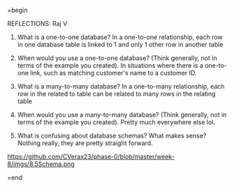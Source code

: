 =begin 


REFLECTIONS: Raj V

1. What is a one-to-one database?
	In a one-to-one relationship, each row in one database table is linked to 1 and only 1 other row in another table

2. When would you use a one-to-one database? (Think generally, not in terms of the example you created).
	In situations where there is a one-to-one link, such as matching customer's name to a customer ID.

3. What is a many-to-many database?
	In a one-to-many relationship, each row in the related to table can be related to many rows in the relating table

4. When would you use a many-to-many database? (Think generally, not in terms of the example you created).
	Pretty much everywhere else lol.

5. What is confusing about database schemas? What makes sense?
	Nothing really, they are pretty straight forward.


https://github.com/CVerax23/phase-0/blob/master/week-8/imgs/8.5Schema.png

=end
